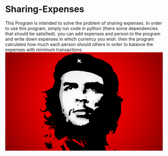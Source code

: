 # Sharing-Expenses
This Program is intended to solve the problem of sharing expenses.
In order to use this program, simply run code in python (there some dependencies that should be satisfied).
you can add expenses and person to the program and write down expenses in which currency you wish. then the program calculates how much each person should others in order to balance the expenses with minimum transactions.
![ ](screen.png?raw=true "screen shot")
